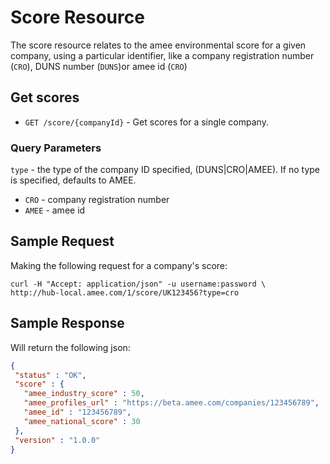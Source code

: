 Score Resource
==============

The score resource relates to the amee environmental score for a given company, using a particular identifier, like a company registration number (`CRO`), DUNS number (`DUNS`)or amee id (`CRO`)

Get scores
----------

* `GET /score/{companyId}` - Get scores for a single company.  

### Query Parameters

`type` - the type of the company ID specified, (DUNS|CRO|AMEE).  If no type is specified, defaults to AMEE.

* `CRO`  - company registration number
* `AMEE` - amee id


Sample Request
--------------

Making the following request for a company's score:

```shell
curl -H "Accept: application/json" -u username:password \ 
http://hub-local.amee.com/1/score/UK123456?type=cro
```

Sample Response
---------------


Will return the following json:

```json
{
 "status" : "OK",
 "score" : {
   "amee_industry_score" : 50,
   "amee_profiles_url" : "https://beta.amee.com/companies/123456789",
   "amee_id" : "123456789",
   "amee_national_score" : 30
 },
 "version" : "1.0.0"
}
```




